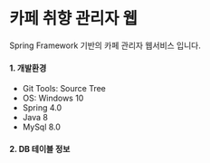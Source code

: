 # 카페 취향 관리자 웹
Spring Framework 기반의 카페 관리자 웹서비스 입니다.      
#### 1. 개발환경
* Git Tools: Source Tree
* OS: Windows 10
* Spring 4.0
* Java 8
* MySql 8.0   
#### 2. DB 테이블 정보
